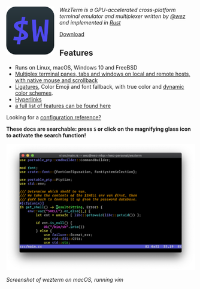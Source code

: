
<img alt="WezTerm Icon" height="128" src="https://raw.githubusercontent.com/wez/wezterm/master/assets/icon/wezterm-icon.svg" align="left" style="padding-right: 1em"> *WezTerm is a GPU-accelerated cross-platform terminal emulator and multiplexer written by <a href="https://github.com/wez/">@wez</a> and implemented in <a href="https://www.rust-lang.org/">Rust</a>*

<a class="btn" href="installation.md">Download</a>

## Features

* Runs on Linux, macOS, Windows 10 and FreeBSD
* [Multiplex terminal panes, tabs and windows on local and remote hosts, with native mouse and scrollback](multiplexing.md)
* <a href="https://github.com/tonsky/FiraCode#fira-code-monospaced-font-with-programming-ligatures">Ligatures</a>, Color Emoji and font fallback, with true color and [dynamic color schemes](config/appearance.md#colors).
* [Hyperlinks](hyperlinks.md)
* <a href="features.md">a full list of features can be found here</a>

Looking for a [configuration reference?](config/files.md)

**These docs are searchable: press `S` or click on the magnifying glass icon
to activate the search function!**

![Screenshot](screenshots/two.png)

*Screenshot of wezterm on macOS, running vim*

